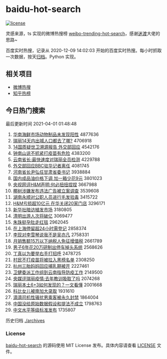 # baidu-hot-search

[![license](https://img.shields.io/github/license/Arrackisarookie/baidu-hot-search)](https://github.com/Arrackisarookie/baidu-hot-search/blob/master/LICENSE)

灵感来源，ts 实现的微博热搜榜 [weibo-trending-hot-search](https://github.com/justjavac/weibo-trending-hot-search)，感谢[迷渡](https://github.com/justjavac)大佬的思路~

百度实时热搜，记录从 2020-12-09 14:02:03 开始的百度实时热搜。每小时抓取一次数据，按天[归档](./archives)。Python 实现。

## 相关项目
+ [微博热搜](https://github.com/Arrackisarookie/weibo-hot-search)
+ [知乎热榜](https://github.com/Arrackisarookie/zhihu-top-search)

## 今日热门搜索

<!-- Rank Begin -->

最后更新时间 2021-04-01 01:48:48

1. [华南海鲜市场动物制品未发现阳性](http://www.baidu.com/baidu?cl=3&tn=SE_baiduhomet8_jmjb7mjw&rsv_dl=fyb_top&fr=top1000&wd=%BB%AA%C4%CF%BA%A3%CF%CA%CA%D0%B3%A1%B6%AF%CE%EF%D6%C6%C6%B7%CE%B4%B7%A2%CF%D6%D1%F4%D0%D4) 4877636
1. [瑞丽14天内出城人口都去了哪?](http://www.baidu.com/baidu?cl=3&tn=SE_baiduhomet8_jmjb7mjw&rsv_dl=fyb_top&fr=top1000&wd=%C8%F0%C0%F614%CC%EC%C4%DA%B3%F6%B3%C7%C8%CB%BF%DA%B6%BC%C8%A5%C1%CB%C4%C4%3F) 4706918
1. [14国质疑世卫溯源报告 外交部回应](http://www.baidu.com/baidu?cl=3&tn=SE_baiduhomet8_jmjb7mjw&rsv_dl=fyb_top&fr=top1000&wd=14%B9%FA%D6%CA%D2%C9%CA%C0%CE%C0%CB%DD%D4%B4%B1%A8%B8%E6%20%CD%E2%BD%BB%B2%BF%BB%D8%D3%A6) 4542176
1. [钟南山说不抓紧打疫苗有危险](http://www.baidu.com/baidu?cl=3&tn=SE_baiduhomet8_jmjb7mjw&rsv_dl=fyb_top&fr=top1000&wd=%D6%D3%C4%CF%C9%BD%CB%B5%B2%BB%D7%A5%BD%F4%B4%F2%D2%DF%C3%E7%D3%D0%CE%A3%CF%D5) 4383200
1. [云南省长:最快速度对瑞丽全员检测](http://www.baidu.com/baidu?cl=3&tn=SE_baiduhomet8_jmjb7mjw&rsv_dl=fyb_top&fr=top1000&wd=%D4%C6%C4%CF%CA%A1%B3%A4%3A%D7%EE%BF%EC%CB%D9%B6%C8%B6%D4%C8%F0%C0%F6%C8%AB%D4%B1%BC%EC%B2%E2) 4229788
1. [外交部回应BBC驻华记者离任](http://www.baidu.com/baidu?cl=3&tn=SE_baiduhomet8_jmjb7mjw&rsv_dl=fyb_top&fr=top1000&wd=%CD%E2%BD%BB%B2%BF%BB%D8%D3%A6BBC%D7%A4%BB%AA%BC%C7%D5%DF%C0%EB%C8%CE) 4081745
1. [河南省长尹弘任甘肃省委书记](http://www.baidu.com/baidu?cl=3&tn=SE_baiduhomet8_jmjb7mjw&rsv_dl=fyb_top&fr=top1000&wd=%BA%D3%C4%CF%CA%A1%B3%A4%D2%FC%BA%EB%C8%CE%B8%CA%CB%E0%CA%A1%CE%AF%CA%E9%BC%C7) 3938884
1. [国内成品油价格下调 加一箱少花9元](http://www.baidu.com/baidu?cl=3&tn=SE_baiduhomet8_jmjb7mjw&rsv_dl=fyb_top&fr=top1000&wd=%B9%FA%C4%DA%B3%C9%C6%B7%D3%CD%BC%DB%B8%F1%CF%C2%B5%F7%20%BC%D3%D2%BB%CF%E4%C9%D9%BB%A89%D4%AA) 3801023
1. [央视网评H&M声明:何必扭扭捏捏](http://www.baidu.com/baidu?cl=3&tn=SE_baiduhomet8_jmjb7mjw&rsv_dl=fyb_top&fr=top1000&wd=%D1%EB%CA%D3%CD%F8%C6%C0H%26M%C9%F9%C3%F7%3A%BA%CE%B1%D8%C5%A4%C5%A4%C4%F3%C4%F3) 3667988
1. [椰树涉嫌发布违法广告被立案调查](http://www.baidu.com/baidu?cl=3&tn=SE_baiduhomet8_jmjb7mjw&rsv_dl=fyb_top&fr=top1000&wd=%D2%AC%CA%F7%C9%E6%CF%D3%B7%A2%B2%BC%CE%A5%B7%A8%B9%E3%B8%E6%B1%BB%C1%A2%B0%B8%B5%F7%B2%E9) 3539608
1. [湖南永顺对公职人员进行毛发验毒](http://www.baidu.com/baidu?cl=3&tn=SE_baiduhomet8_jmjb7mjw&rsv_dl=fyb_top&fr=top1000&wd=%BA%FE%C4%CF%D3%C0%CB%B3%B6%D4%B9%AB%D6%B0%C8%CB%D4%B1%BD%F8%D0%D0%C3%AB%B7%A2%D1%E9%B6%BE) 3415722
1. [H&M亏损超10亿元 在华关闭20家门店](http://www.baidu.com/baidu?cl=3&tn=SE_baiduhomet8_jmjb7mjw&rsv_dl=fyb_top&fr=top1000&wd=H%26M%BF%F7%CB%F0%B3%AC10%D2%DA%D4%AA%20%D4%DA%BB%AA%B9%D8%B1%D520%BC%D2%C3%C5%B5%EA) 3296171
1. [新华社暗访植发市场](http://www.baidu.com/baidu?cl=3&tn=SE_baiduhomet8_jmjb7mjw&rsv_dl=fyb_top&fr=top1000&wd=%D0%C2%BB%AA%C9%E7%B0%B5%B7%C3%D6%B2%B7%A2%CA%D0%B3%A1) 3180805
1. [清明出游人次将破亿](http://www.baidu.com/baidu?cl=3&tn=SE_baiduhomet8_jmjb7mjw&rsv_dl=fyb_top&fr=top1000&wd=%C7%E5%C3%F7%B3%F6%D3%CE%C8%CB%B4%CE%BD%AB%C6%C6%D2%DA) 3069477
1. [朱珠挺孕肚走红毯](http://www.baidu.com/baidu?cl=3&tn=SE_baiduhomet8_jmjb7mjw&rsv_dl=fyb_top&fr=top1000&wd=%D6%EC%D6%E9%CD%A6%D4%D0%B6%C7%D7%DF%BA%EC%CC%BA) 2962045
1. [在上海停留超24小时需登记](http://www.baidu.com/baidu?cl=3&tn=SE_baiduhomet8_jmjb7mjw&rsv_dl=fyb_top&fr=top1000&wd=%D4%DA%C9%CF%BA%A3%CD%A3%C1%F4%B3%AC24%D0%A1%CA%B1%D0%E8%B5%C7%BC%C7) 2858374
1. [李现对李雪琴说我不是吴亦凡](http://www.baidu.com/baidu?cl=3&tn=SE_baiduhomet8_jmjb7mjw&rsv_dl=fyb_top&fr=top1000&wd=%C0%EE%CF%D6%B6%D4%C0%EE%D1%A9%C7%D9%CB%B5%CE%D2%B2%BB%CA%C7%CE%E2%D2%E0%B7%B2) 2758331
1. [月销售额15万以下纳税人免征增值税](http://www.baidu.com/baidu?cl=3&tn=SE_baiduhomet8_jmjb7mjw&rsv_dl=fyb_top&fr=top1000&wd=%D4%C2%CF%FA%CA%DB%B6%EE15%CD%F2%D2%D4%CF%C2%C4%C9%CB%B0%C8%CB%C3%E2%D5%F7%D4%F6%D6%B5%CB%B0) 2661789
1. [男子6年花20万研制出停车掉头系统](http://www.baidu.com/baidu?cl=3&tn=SE_baiduhomet8_jmjb7mjw&rsv_dl=fyb_top&fr=top1000&wd=%C4%D0%D7%D36%C4%EA%BB%A820%CD%F2%D1%D0%D6%C6%B3%F6%CD%A3%B3%B5%B5%F4%CD%B7%CF%B5%CD%B3) 2568626
1. [丁真以为要举右手打招呼](http://www.baidu.com/baidu?cl=3&tn=SE_baiduhomet8_jmjb7mjw&rsv_dl=fyb_top&fr=top1000&wd=%B6%A1%D5%E6%D2%D4%CE%AA%D2%AA%BE%D9%D3%D2%CA%D6%B4%F2%D5%D0%BA%F4) 2478725
1. [村民不打疫苗将被拉入黑榜名单](http://www.baidu.com/baidu?cl=3&tn=SE_baiduhomet8_jmjb7mjw&rsv_dl=fyb_top&fr=top1000&wd=%B4%E5%C3%F1%B2%BB%B4%F2%D2%DF%C3%E7%BD%AB%B1%BB%C0%AD%C8%EB%BA%DA%B0%F1%C3%FB%B5%A5) 2308250
1. [杭州三胎妈妈回应哺乳期被开](http://www.baidu.com/baidu?cl=3&tn=SE_baiduhomet8_jmjb7mjw&rsv_dl=fyb_top&fr=top1000&wd=%BA%BC%D6%DD%C8%FD%CC%A5%C2%E8%C2%E8%BB%D8%D3%A6%B2%B8%C8%E9%C6%DA%B1%BB%BF%AA) 2227461
1. [卫健委派工作组到云南指导防疫工作](http://www.baidu.com/baidu?cl=3&tn=SE_baiduhomet8_jmjb7mjw&rsv_dl=fyb_top&fr=top1000&wd=%CE%C0%BD%A1%CE%AF%C5%C9%B9%A4%D7%F7%D7%E9%B5%BD%D4%C6%C4%CF%D6%B8%B5%BC%B7%C0%D2%DF%B9%A4%D7%F7) 2149500
1. [央媒评瑞丽疫情:去年教训吸取了吗](http://www.baidu.com/baidu?cl=3&tn=SE_baiduhomet8_jmjb7mjw&rsv_dl=fyb_top&fr=top1000&wd=%D1%EB%C3%BD%C6%C0%C8%F0%C0%F6%D2%DF%C7%E9%3A%C8%A5%C4%EA%BD%CC%D1%B5%CE%FC%C8%A1%C1%CB%C2%F0) 2074268
1. [瑞丽本土6+3如何发现的？一文看懂](http://www.baidu.com/baidu?cl=3&tn=SE_baiduhomet8_jmjb7mjw&rsv_dl=fyb_top&fr=top1000&wd=%C8%F0%C0%F6%B1%BE%CD%C16%2B3%C8%E7%BA%CE%B7%A2%CF%D6%B5%C4%A3%BF%D2%BB%CE%C4%BF%B4%B6%AE) 2001668
1. [科比女儿被南加大录取](http://www.baidu.com/baidu?cl=3&tn=SE_baiduhomet8_jmjb7mjw&rsv_dl=fyb_top&fr=top1000&wd=%BF%C6%B1%C8%C5%AE%B6%F9%B1%BB%C4%CF%BC%D3%B4%F3%C2%BC%C8%A1) 1931610
1. [滴滴司机性骚扰男乘客被永久封禁](http://www.baidu.com/baidu?cl=3&tn=SE_baiduhomet8_jmjb7mjw&rsv_dl=fyb_top&fr=top1000&wd=%B5%CE%B5%CE%CB%BE%BB%FA%D0%D4%C9%A7%C8%C5%C4%D0%B3%CB%BF%CD%B1%BB%D3%C0%BE%C3%B7%E2%BD%FB) 1864004
1. [中国没给原始数据假设和提法不成立](http://www.baidu.com/baidu?cl=3&tn=SE_baiduhomet8_jmjb7mjw&rsv_dl=fyb_top&fr=top1000&wd=%D6%D0%B9%FA%C3%BB%B8%F8%D4%AD%CA%BC%CA%FD%BE%DD%BC%D9%C9%E8%BA%CD%CC%E1%B7%A8%B2%BB%B3%C9%C1%A2) 1798763
1. [中文水平等级标准发布](http://www.baidu.com/baidu?cl=3&tn=SE_baiduhomet8_jmjb7mjw&rsv_dl=fyb_top&fr=top1000&wd=%D6%D0%CE%C4%CB%AE%C6%BD%B5%C8%BC%B6%B1%EA%D7%BC%B7%A2%B2%BC) 1735807
<!-- Rank End -->

历史归档 [./archives](./archives)

### License

[baidu-hot-search](https://github.com/Arrackisarookie/baidu-hot-search) 的源码使用 MIT License 发布。具体内容请查看 [LICENSE](./LICENSE) 文件。
